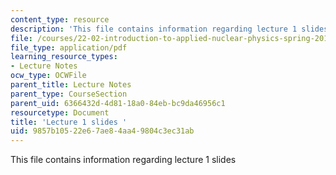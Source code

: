 ```yaml
---
content_type: resource
description: 'This file contains information regarding lecture 1 slides '
file: /courses/22-02-introduction-to-applied-nuclear-physics-spring-2012/9857b10522e67ae84aa49804c3ec31ab_MIT22_02S12_lec01.pdf
file_type: application/pdf
learning_resource_types:
- Lecture Notes
ocw_type: OCWFile
parent_title: Lecture Notes
parent_type: CourseSection
parent_uid: 6366432d-4d81-18a0-84eb-bc9da46956c1
resourcetype: Document
title: 'Lecture 1 slides '
uid: 9857b105-22e6-7ae8-4aa4-9804c3ec31ab
---
```

This file contains information regarding lecture 1 slides 


